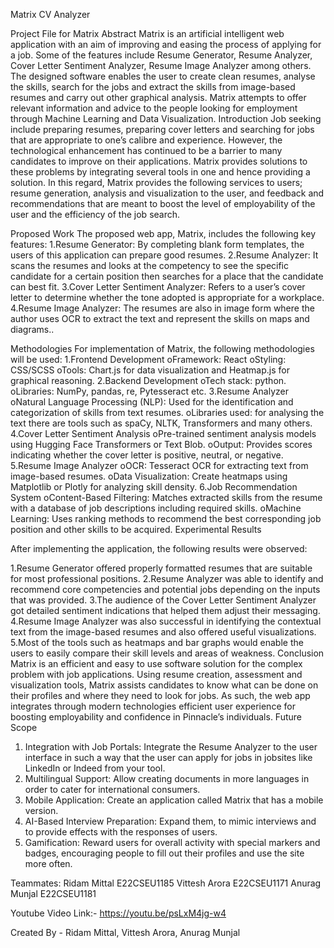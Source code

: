Matrix CV Analyzer


Project File for Matrix
Abstract
Matrix is an artificial intelligent web application with an aim of improving and easing the process of applying for a job. Some of the features include Resume Generator, Resume Analyzer, Cover Letter Sentiment Analyzer, Resume Image Analyzer among others. The designed software enables the user to create clean resumes, analyse the skills, search for the jobs and extract the skills from image-based resumes and carry out other graphical analysis. Matrix attempts to offer relevant information and advice to the people looking for employment through Machine Learning and Data Visualization.
Introduction
Job seeking include preparing resumes, preparing cover letters and searching for jobs that are appropriate to one’s calibre and experience. However, the technological enhancement has continued to be a barrier to many candidates to improve on their applications. Matrix provides solutions to these problems by integrating several tools in one and hence providing a solution. In this regard, Matrix provides the following services to users; resume generation, analysis and visualization to the user, and feedback and recommendations that are meant to boost the level of employability of the user and the efficiency of the job search. 


Proposed Work
The proposed web app, Matrix, includes the following key features:
1.Resume Generator: By completing blank form templates, the users of this application can prepare good resumes.
2.Resume Analyzer: It scans the resumes and looks at the competency to see the specific candidate for a certain position then searches for a place that the candidate can best fit.
3.Cover Letter Sentiment Analyzer: Refers to a user’s cover letter to determine whether the tone adopted is appropriate for a workplace.
4.Resume Image Analyzer: The resumes are also in image form where the author uses OCR to extract the text and represent the skills on maps and diagrams..

Methodologies
For implementation of Matrix, the following methodologies will be used:
1.Frontend Development
oFramework: React
oStyling: CSS/SCSS
oTools: Chart.js for data visualization and Heatmap.js for graphical reasoning.
2.Backend Development
oTech stack: python.
oLibraries: NumPy, pandas, re, Pytesseract etc.
3.Resume Analyzer
oNatural Language Processing (NLP): Used for the identification and categorization of skills from text resumes.
oLibraries used: for analysing the text there are tools such as spaCy, NLTK, Transformers and many others. 
4.Cover Letter Sentiment Analysis
oPre-trained sentiment analysis models using Hugging Face Transformers or Text Blob.
oOutput: Provides scores indicating whether the cover letter is positive, neutral, or negative.
5.Resume Image Analyzer
oOCR: Tesseract OCR for extracting text from image-based resumes.
oData Visualization: Create heatmaps using Matplotlib or Plotly for analyzing skill density.
6.Job Recommendation System
oContent-Based Filtering: Matches extracted skills from the resume with a database of job descriptions including required skills.
oMachine Learning: Uses ranking methods to recommend the best corresponding job position and other skills to be acquired.
Experimental Results

After implementing the application, the following results were observed:

1.Resume Generator offered properly formatted resumes that are suitable for most professional positions.
2.Resume Analyzer was able to identify and recommend core competencies and potential jobs depending on the inputs that was provided.
3.The audience of the Cover Letter Sentiment Analyzer got detailed sentiment indications that helped them adjust their messaging.
4.Resume Image Analyzer was also successful in identifying the contextual text from the image-based resumes and also offered useful visualizations.
5.Most of the tools such as heatmaps and bar graphs would enable the users to easily compare their skill levels and areas of weakness.
Conclusion
Matrix is an efficient and easy to use software solution for the complex problem with job applications. Using resume creation, assessment and visualization tools, Matrix assists candidates to know what can be done on their profiles and where they need to look for jobs. As such, the web app integrates through modern technologies efficient user experience for boosting employability and confidence in Pinnacle’s individuals.
Future Scope
1.	Integration with Job Portals: Integrate the Resume Analyzer to the user interface in such a way that the user can apply for jobs in jobsites like LinkedIn or Indeed from your tool.
2.	Multilingual Support: Allow creating documents in more languages in order to cater for international consumers.
3.	Mobile Application: Create an application called Matrix that has a mobile version.
4.	AI-Based Interview Preparation: Expand them, to mimic interviews and to provide effects with the responses of users.
5.	Gamification: Reward users for overall activity with special markers and badges, encouraging people to fill out their profiles and use the site more often.

Teammates:
Ridam Mittal E22CSEU1185
Vittesh Arora E22CSEU1171
Anurag Munjal E22CSEU1181

Youtube Video Link:- https://youtu.be/psLxM4jg-w4







Created By - Ridam Mittal, Vittesh Arora, Anurag Munjal
